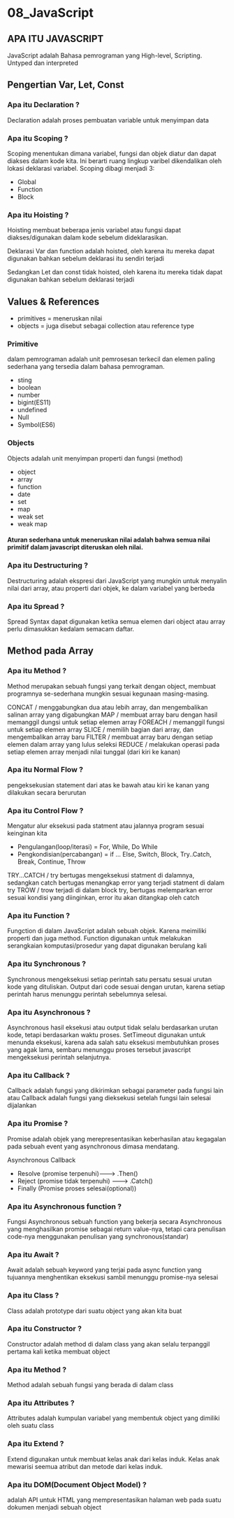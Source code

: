 # 08_JavaScript

## APA ITU JAVASCRIPT
JavaScript adalah Bahasa pemrograman yang High-level, Scripting. Untyped dan interpreted

## Pengertian Var, Let, Const

### Apa itu Declaration ?
 Declaration adalah proses pembuatan variable untuk menyimpan data

### Apa itu Scoping ?
 Scoping menentukan dimana variabel, fungsi dan objek diatur dan dapat diakses dalam kode kita. Ini berarti ruang lingkup varibel dikendalikan oleh lokasi deklarasi variabel. Scoping dibagi menjadi 3:

 - Global 
 - Function
 - Block

### Apa itu Hoisting ?
Hoisting membuat beberapa jenis variabel atau fungsi dapat diakses/digunakan dalam kode sebelum dideklarasikan.

Deklarasi Var dan function adalah hoisted, oleh karena itu mereka dapat digunakan bahkan sebelum deklarasi itu sendiri terjadi

Sedangkan Let dan const tidak hoisted, oleh karena itu mereka tidak dapat digunakan bahkan sebelum deklarasi terjadi

## Values & References

- primitives = meneruskan nilai
- objects = juga disebut sebagai collection atau reference type

### Primitive
dalam pemrograman adalah unit pemrosesan terkecil dan elemen paling sederhana yang tersedia dalam bahasa pemrograman. 

- sting
- boolean
- number
- bigint(ES11)
- undefined
- Null
- Symbol(ES6)

### Objects 
 Objects adalah unit menyimpan properti dan fungsi (method)

 - object
 - array
 - function
 - date
 - set
 - map
 - weak set
 - weak map

#### Aturan sederhana untuk meneruskan nilai adalah bahwa semua nilai primitif dalam javascript diteruskan oleh nilai.

### Apa itu Destructuring ?
Destructuring adalah ekspresi dari JavaScript yang mungkin untuk menyalin nilai dari array, atau properti dari objek, ke dalam variabel yang berbeda

### Apa itu Spread ?
Spread Syntax dapat digunakan ketika semua elemen dari object atau array perlu dimasukkan kedalam semacam daftar.

## Method pada Array

### Apa itu Method ?
Method merupakan sebuah fungsi yang terkait dengan object, membuat programnya se-sederhana mungkin sesuai kegunaan masing-masing.

CONCAT / menggabungkan dua atau lebih array, dan mengembalikan salinan array yang digabungkan
MAP / membuat array baru dengan hasil memanggil dungsi untuk setiap elemen array
FOREACH / memanggil fungsi untuk setiap elemen array
SLICE / memilih bagian dari array, dan mengembalikan array baru
FILTER / membuat array baru dengan setiap elemen dalam array yang lulus seleksi
REDUCE / melakukan operasi pada setiap elemen array menjadi nilai tunggal (dari kiri ke kanan)

### Apa itu Normal Flow ?
pengeksekusian statement dari atas ke bawah atau kiri ke kanan yang dilakukan secara berurutan

### Apa itu Control Flow ?
Mengatur alur eksekusi pada statment atau jalannya program sesuai keinginan kita

- Pengulangan(loop/iterasi) = For, While, Do While
- Pengkondisian(percabangan) = if ... Else, Switch, Block, Try..Catch, Break, Continue, Throw

TRY...CATCH / try bertugas mengeksekusi statment di dalamnya, sedangkan catch bertugas menangkap error yang terjadi statment di dalam try
TROW / trow terjadi di dalam block try, bertugas melemparkan error sesuai kondisi yang diinginkan, error itu akan ditangkap oleh catch

### Apa itu Function ?
Fungction di dalam JavaScript adalah sebuah objek. Karena meimiliki properti dan juga method. Function digunakan untuk melakukan serangkaian komputasi/prosedur yang dapat digunakan berulang kali

### Apa itu Synchronous ?
Synchronous mengeksekusi setiap perintah satu persatu sesuai urutan kode yang dituliskan.
Output dari code sesuai dengan urutan, karena setiap perintah harus menunggu perintah sebelumnya selesai.

### Apa itu Asynchronous ?
Asynchronous hasil eksekusi atau output tidak selalu berdasarkan urutan kode, tetapi berdasarkan waktu proses.
SetTimeout digunakan untuk menunda eksekusi, karena ada salah satu eksekusi membutuhkan proses yang agak lama, sembaru menunggu proses tersebut javascript mengeksekusi perintah selanjutnya.

### Apa itu Callback ?
Callback adalah fungsi yang dikirimkan sebagai parameter pada fungsi lain atau Callback adalah fungsi yang dieksekusi setelah fungsi lain selesai dijalankan

### Apa itu Promise ?
Promise adalah objek yang merepresentasikan keberhasilan atau kegagalan pada sebuah event yang asynchronous dimasa mendatang.

Asynchronous Callback
- Resolve (promise terpenuhi)---> .Then()
- Reject (promise tidak terpenuhi) ---> .Catch()
- Finally (Promise proses selesai(optional))

### Apa itu Asynchronous function ?
Fungsi Asynchronous sebuah function yang bekerja secara Asynchronous yang menghasilkan promise sebagai return value-nya, tetapi cara penulisan code-nya menggunakan penulisan yang synchronous(standar)

### Apa itu Await ? 
Await adalah sebuah keyword yang terjai pada async function yang tujuannya menghentikan eksekusi sambil menunggu promise-nya selesai

### Apa itu Class ?
Class adalah prototype dari suatu object yang akan kita buat

### Apa itu Constructor ?
Constructor adalah method di dalam class yang akan selalu terpanggil pertama kali ketika membuat object

### Apa itu Method ?
Method adalah sebuah fungsi yang berada di dalam class

### Apa itu Attributes ?
Attributes adalah kumpulan variabel yang membentuk object yang dimiliki oleh suatu class

### Apa itu Extend ?
Extend digunakan untuk membuat kelas anak dari kelas induk. Kelas anak mewarisi seemua atribut dan metode dari kelas induk.

### Apa itu DOM(Document Object Model) ?
adalah API untuk HTML yang mempresentasikan halaman web pada suatu dokumen menjadi sebuah object